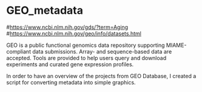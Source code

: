 # GEO_metadata

#https://www.ncbi.nlm.nih.gov/gds/?term=Aging
#https://www.ncbi.nlm.nih.gov/geo/info/datasets.html

GEO is a public functional genomics data repository supporting MIAME-compliant data submissions. 
Array- and sequence-based data are accepted. Tools are provided to help users query and download experiments and curated gene expression profiles.

In order to have an overview of the projects from GEO Database, I created a script for converting metadata into simple graphics.    
